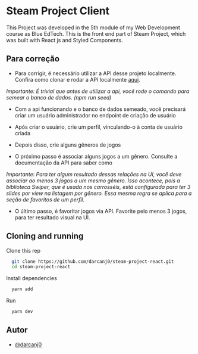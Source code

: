 # Steam Project Client

This Project was developed in the 5th module of my Web Development course as Blue EdTech. This is the front end part of Steam Project, which was built with React js and Styled Components.

## Para correção

- Para corrigir, é necessário utilizar a API desse projeto localmente. Confira como clonar e rodar a API localmente [aqui](https://github.com/darcanj0/steam-project).

_Importante: É trivial que antes de utilizar a api, você rode o comando para semear o banco de dados. (npm run seed)_

- Com a api funcionando e o banco de dados semeado, você precisará criar um usuário administrador no endpoint de criação de usuário

- Após criar o usuário, crie um perfil, vinculando-o à conta de usuário criada

- Depois disso, crie alguns gêneros de jogos

- O próximo passo é associar alguns jogos a um gênero. Consulte a documentação da API para saber como

_Importante: Para ter algum resultado dessas relações na UI, você deve associar ao menos 3 jogos a um mesmo gênero. Isso acontece, pois a biblioteca Swiper, que é usada nos carrosséis, está configurada para ter 3 slides por view na listagem por gênero. Essa mesma regra se aplica para a seção de favoritos de um perfil._

- O último passo, é favoritar jogos via API. Favorite pelo menos 3 jogos, para ter resultado visual na UI.

## Cloning and running

Clone this rep

```bash
  git clone https://github.com/darcanj0/steam-project-react.git
  cd steam-project-react
```

Install dependencies

```bash
  yarn add
```

Run

```bash
  yarn dev
```

## Autor

- [@darcanj0](https://github.com/darcanj0)
